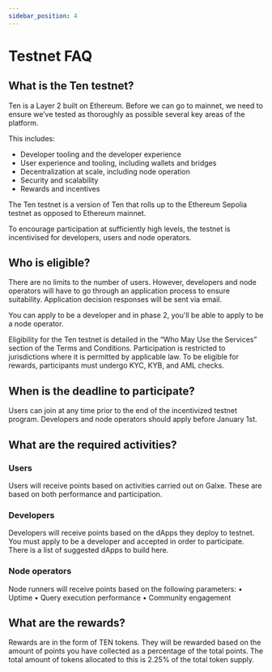 ```yaml
---
sidebar_position: 4
---
```


# Testnet FAQ

## What is the Ten testnet?
Ten is a Layer 2 built on Ethereum. Before we can go to mainnet, we need to ensure we’ve tested as thoroughly as possible several key areas of the platform. 

This includes:
-	Developer tooling and the developer experience
-	User experience and tooling, including wallets and bridges
-	Decentralization at scale, including node operation
-	Security and scalability
-	Rewards and incentives

The Ten testnet is a version of Ten that rolls up to the Ethereum Sepolia testnet as opposed to Ethereum mainnet. 

To encourage participation at sufficiently high levels, the testnet is incentivised for developers, users and node operators.

## Who is eligible? 
There are no limits to the number of users. However, developers and node operators will have to go through an application process to ensure suitability. Application decision responses will be sent via email. 

You can apply to be a developer <here> and in phase 2, you'll be able to apply to be a node operator.

Eligibility for the Ten testnet is detailed in the “Who May Use the Services” section of the Terms and Conditions. Participation is restricted to jurisdictions where it is permitted by applicable law. To be eligible for rewards, participants must undergo KYC, KYB, and AML checks. 

## When is the deadline to participate?
Users can join at any time prior to the end of the incentivized testnet program. Developers and node operators should apply before January 1st.

## What are the required activities? 
### Users
Users will receive points based on activities carried out on Galxe. These are based on both performance and participation.

### Developers
Developers will receive points based on the dApps they deploy to testnet. You must apply to be a developer and accepted in order to participate. There is a list of suggested dApps to build here.

### Node operators
Node runners will receive points based on the following parameters:
•	Uptime
•	Query execution performance
•	Community engagement

## What are the rewards? 
Rewards are in the form of TEN tokens. They will be rewarded based on the amount of points you have collected as a percentage of the total points. The total amount of tokens allocated to this is 2.25% of the total token supply.
